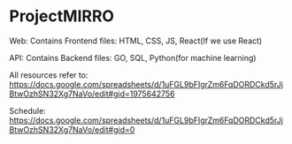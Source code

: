 # ProjectMIRRO

Web:
  Contains Frontend files: HTML, CSS, JS, React(If we use React)
  
API:
  Contains Backend files: GO, SQL, Python(for machine learning)

All resources refer to:
https://docs.google.com/spreadsheets/d/1uFGL9bFIgrZm6FqDORDCkd5rJjBtwOzhSN32Xg7NaVo/edit#gid=1975642756

Schedule:
https://docs.google.com/spreadsheets/d/1uFGL9bFIgrZm6FqDORDCkd5rJjBtwOzhSN32Xg7NaVo/edit#gid=0
